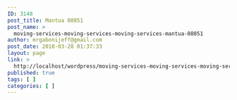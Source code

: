 ```yaml
---
ID: 3148
post_title: Mantua 08051
post_name: >
  moving-services-moving-services-moving-services-mantua-08051
author: mrgabonijeff@gmail.com
post_date: 2018-03-28 01:37:33
layout: page
link: >
  http://localhost/wordpress/moving-services-moving-services-moving-services-mantua-08051/
published: true
tags: [ ]
categories: [ ]
---
```

